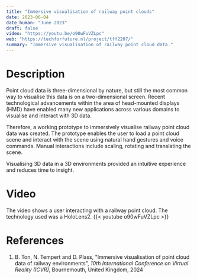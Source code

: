 ```yaml
---
title: "Immersive visualisation of railway point clouds"
date: 2023-06-04
date_human: "June 2023"
draft: false
video: "https://youtu.be/o90wFuVZLpc"
web: "https://techforfuture.nl/project/tff2207/"
summary: "Immersive visualisation of railway point cloud data."
---
```


# Description
<!--- Situation --->
Point cloud data is three-dimensional by nature, but still the most common way to visualise this data is on a two-dimensional screen. Recent technological advancements within the area of head-mounted displays (HMD) have enabled many new applications across various domains to visualise and interact with 3D data.

<!--- Task/Action --->
Therefore, a working prototype to immersively visualise railway point cloud data was created. The prototype enables the user to load a point cloud scene and interact with the scene using natural hand gestures and voice commands. Manual interactions include scaling, rotating and translating the scene.

<!--- Result/Impact --->
Visualising 3D data in a 3D environments provided an intuitive experience and reduces time to insight.

# Video
The video shows a user interacting with a railway point cloud. The technology used was a HoloLens2.
{{< youtube o90wFuVZLpc >}}

# References
1. B. Ton, N. Tempert and D. Plass, "Immersive visualisation of point cloud data of railway environments", *10th International Conference on Virtual Reality (ICVR)*, Bournemouth, United Kingdom, 2024
